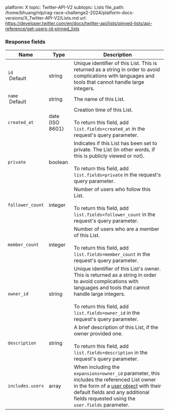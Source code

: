 platform: X
topic: Twitter-API-V2
subtopic: Lists
file_path: /home/bhuang/nlp/rag-race-challenge2-2024/platform-docs-versions/X_Twitter-API-V2/Lists.md
url: https://developer.twitter.com/en/docs/twitter-api/lists/pinned-lists/api-reference/get-users-id-pinned_lists


### Response fields

| Name | Type | Description |
| --- | --- | --- |
| `id`  <br> Default | string | Unique identifier of this List. This is returned as a string in order to avoid complications with languages and tools that cannot handle large integers. |
| `name`  <br> Default | string | The name of this List. |
| `created_at` | date (ISO 8601) | Creation time of this List.  <br>  <br>To return this field, add `list.fields=created_at` in the request's query parameter. |
| `private` | boolean | Indicates if this List has been set to private. The List (in other words, if this is publicly viewed or not).  <br>  <br>To return this field, add `list.fields=private` in the request's query parameter. |
| `follower_count` | integer | Number of users who follow this List.  <br>  <br>To return this field, add `list.fields=follower_count` in the request's query parameter. |
| `member_count` | integer | Number of users who are a member of this List.  <br>  <br>To return this field, add `list.fields=member_count` in the request's query parameter. |
| `owner_id` | string | Unique identifier of this List's owner. This is returned as a string in order to avoid complications with languages and tools that cannot handle large integers.  <br>  <br>To return this field, add `list.fields=owner_id` in the request's query parameter. |
| `description` | string | A brief description of this List, if the owner provided one.  <br>  <br>To return this field, add `list.fields=description` in the request's query parameter. |
| `includes.users` | array | When including the `expansions=owner_id` parameter, this includes the referenced List owner in the form of a [user object](https://developer.twitter.com/en/docs/twitter-api/data-dictionary/object-model/user) with their default fields and any additional fields requested using the `user.fields` parameter. |